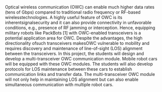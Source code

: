 Optical wireless communication (OWC) can enable much higher data rates (tens of Gbps) compared to traditional
radio frequency or RF-based wirelesstechnologies. A highly useful feature of OWC is its inherentsignalsecurity and
it can also provide connectivity in unfavorable conditions, e.g., presence of RF jamming or interception. Hence,
equipping military robots like PackBots [1] with OWC-enabled transceivers is a potential application area for OWC.
Despite the advantages, the high directionality ofsuch transceivers makesOWC vulnerable to mobility and requires
discovery and maintenance of line-of-sight (LOS) alignment between the transceivers.
In this project, the students will design and develop a multi-transceiver OWC communication module. Mobile robot
cars will be equipped with these OWC modules. The students will also develop protocols for LOS maintenance
between these cars to establish communication links and transfer data. The multi-transceiver OWC module will
not only help in maintaining LOS alignment but can also enable simultaneous communication with multiple robot
cars.
